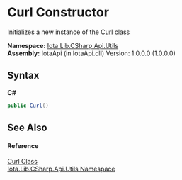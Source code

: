 # Curl Constructor 
 

Initializes a new instance of the <a href="T_Iota_Lib_CSharp_Api_Utils_Curl">Curl</a> class

**Namespace:**&nbsp;<a href="N_Iota_Lib_CSharp_Api_Utils">Iota.Lib.CSharp.Api.Utils</a><br />**Assembly:**&nbsp;IotaApi (in IotaApi.dll) Version: 1.0.0.0 (1.0.0.0)

## Syntax

**C#**<br />
``` C#
public Curl()
```


## See Also


#### Reference
<a href="T_Iota_Lib_CSharp_Api_Utils_Curl">Curl Class</a><br /><a href="N_Iota_Lib_CSharp_Api_Utils">Iota.Lib.CSharp.Api.Utils Namespace</a><br />